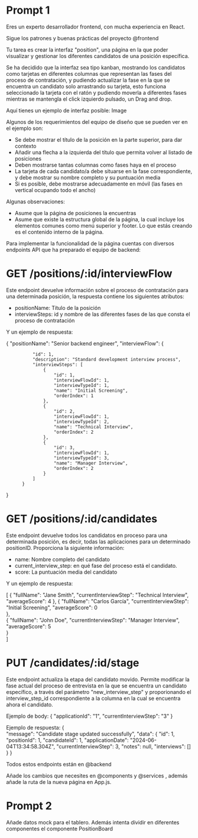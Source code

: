 # Prompt 1

Eres un experto desarrollador frontend, con mucha experiencia en React.

Sigue los patrones y buenas prácticas del proyecto @frontend 

Tu tarea es crear la interfaz "position", una página en la que poder visualizar y gestionar los diferentes candidatos de una posición específica.

Se ha decidido que la interfaz sea tipo kanban, mostrando los candidatos como tarjetas en diferentes columnas que representan las fases del proceso de contratación, y pudiendo actualizar la fase en la que se encuentra un candidato solo arrastrando su tarjeta, esto funciona seleccionado la tarjeta con el ratón y pudiendo moverla a diferentes fases mientras se mantengla el click izquierdo pulsado, un Drag and drop.

Aquí tienes un ejemplo de interfaz posible: Image

Algunos de los requerimientos del equipo de diseño que se pueden ver en el ejemplo son:

- Se debe mostrar el título de la posición en la parte superior, para dar contexto
- Añadir una flecha a la izquierda del título que permita volver al listado de posiciones
- Deben mostrarse tantas columnas como fases haya en el proceso
- La tarjeta de cada candidato/a debe situarse en la fase correspondiente, y debe mostrar su nombre completo y su puntuación media
- Si es posible, debe mostrarse adecuadamente en móvil (las fases en vertical ocupando todo el ancho)

Algunas observaciones:
- Asume que la página de posiciones la encuentras 
- Asume que existe la estructura global de la página, la cual incluye los elementos comunes como menú superior y footer. Lo que estás creando es el contenido interno de la página.

Para implementar la funcionalidad de la página cuentas con diversos endpoints API que ha preparado el equipo de backend:

# GET /positions/:id/interviewFlow
Este endpoint devuelve información sobre el proceso de contratación para una determinada posición, la respuesta contiene los siguientes atributos:

- positionName: Título de la posición
- interviewSteps: id y nombre de las diferentes fases de las que consta el proceso de contratación

Y un ejemplo de respuesta:

{
      "positionName": "Senior backend engineer",
      "interviewFlow": {
              
              "id": 1,
              "description": "Standard development interview process",
              "interviewSteps": [
                  {
                      "id": 1,
                      "interviewFlowId": 1,
                      "interviewTypeId": 1,
                      "name": "Initial Screening",
                      "orderIndex": 1
                  },
                  {
                      "id": 2,
                      "interviewFlowId": 1,
                      "interviewTypeId": 2,
                      "name": "Technical Interview",
                      "orderIndex": 2
                  },
                  {
                      "id": 3,
                      "interviewFlowId": 1,
                      "interviewTypeId": 3,
                      "name": "Manager Interview",
                      "orderIndex": 2
                  }
              ]
          }
  }

# GET /positions/:id/candidates
Este endpoint devuelve todos los candidatos en proceso para una determinada posición, es decir, todas las aplicaciones para un determinado positionID. Proporciona la siguiente información:

- name: Nombre completo del candidato
- current_interview_step: en qué fase del proceso está el candidato.
- score: La puntuación media del candidato

Y un ejemplo de respuesta:

[
      {
           "fullName": "Jane Smith",
           "currentInterviewStep": "Technical Interview",
           "averageScore": 4
       },
       {
           "fullName": "Carlos García",
           "currentInterviewStep": "Initial Screening",
           "averageScore": 0            
       },        
       {
           "fullName": "John Doe",
           "currentInterviewStep": "Manager Interview",
           "averageScore": 5            
      }    
 ]

# PUT /candidates/:id/stage
Este endpoint actualiza la etapa del candidato movido. Permite modificar la fase actual del proceso de entrevista en la que se encuentra un candidato específico, a través del parámetro "new_interview_step" y proporionando el interview_step_id correspondiente a la columna en la cual se encuentra ahora el candidato.

Ejemplo de body:
{
     "applicationId": "1",
     "currentInterviewStep": "3"
 }

Ejemplo de respuesta:
{    
    "message": "Candidate stage updated successfully",
     "data": {
         "id": 1,
         "positionId": 1,
         "candidateId": 1,
         "applicationDate": "2024-06-04T13:34:58.304Z",
         "currentInterviewStep": 3,
         "notes": null,
         "interviews": []    
     }
 }

Todos estos endpoints están en @backend 

Añade los cambios que necesites en @components  y @services , además añade la ruta de la nueva página en App.js.

# Prompt 2

Añade datos mock para el tablero. Además intenta dividir en diferentes componentes  el componente PositionBoard